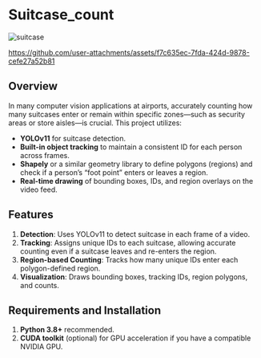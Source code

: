 # Suitcase_count

![suitcase](https://github.com/user-attachments/assets/95a72faf-8766-48e4-a0ae-6e63bafb583d)


https://github.com/user-attachments/assets/f7c635ec-7fda-424d-9878-cefe27a52b81

## Overview
In many computer vision applications at airports, accurately counting how many suitcases enter or remain within specific zones—such as security areas or store aisles—is crucial. This project utilizes:

- **YOLOv11** for suitcase detection.  
- **Built-in object tracking** to maintain a consistent ID for each person across frames.  
- **Shapely** or a similar geometry library to define polygons (regions) and check if a person’s “foot point” enters or leaves a region.  
- **Real-time drawing** of bounding boxes, IDs, and region overlays on the video feed.

## Features
1. **Detection**: Uses YOLOv11 to detect suitcase in each frame of a video.  
2. **Tracking**: Assigns unique IDs to each suitcase, allowing accurate counting even if a suitcase leaves and re-enters the region.  
3. **Region-based Counting**: Tracks how many unique IDs enter each polygon-defined region.  
4. **Visualization**: Draws bounding boxes, tracking IDs, region polygons, and counts.

## Requirements and Installation
1. **Python 3.8+** recommended.  
2. **CUDA toolkit** (optional) for GPU acceleration if you have a compatible NVIDIA GPU.  


